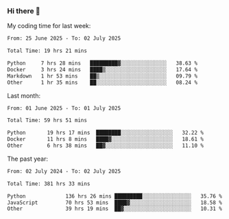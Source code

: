 ### Hi there 👋

My coding time for last week:

<!--START_SECTION:week-->

```txt
From: 25 June 2025 - To: 02 July 2025

Total Time: 19 hrs 21 mins

Python     7 hrs 28 mins   █████████▓░░░░░░░░░░░░░░░   38.63 %
Docker     3 hrs 24 mins   ████▒░░░░░░░░░░░░░░░░░░░░   17.64 %
Markdown   1 hr 53 mins    ██▒░░░░░░░░░░░░░░░░░░░░░░   09.79 %
Other      1 hr 35 mins    ██░░░░░░░░░░░░░░░░░░░░░░░   08.24 %
```

<!--END_SECTION:week-->

Last month:

<!--START_SECTION:month-->

```txt
From: 01 June 2025 - To: 01 July 2025

Total Time: 59 hrs 51 mins

Python       19 hrs 17 mins  ████████░░░░░░░░░░░░░░░░░   32.22 %
Docker       11 hrs 8 mins   ████▓░░░░░░░░░░░░░░░░░░░░   18.61 %
Other        6 hrs 38 mins   ██▓░░░░░░░░░░░░░░░░░░░░░░   11.10 %
```

<!--END_SECTION:month-->

The past year:

<!--START_SECTION:year-->

```txt
From: 02 July 2024 - To: 02 July 2025

Total Time: 381 hrs 33 mins

Python             136 hrs 26 mins █████████░░░░░░░░░░░░░░░░   35.76 %
JavaScript         70 hrs 53 mins  ████▓░░░░░░░░░░░░░░░░░░░░   18.58 %
Other              39 hrs 19 mins  ██▓░░░░░░░░░░░░░░░░░░░░░░   10.31 %
```

<!--END_SECTION:year-->
